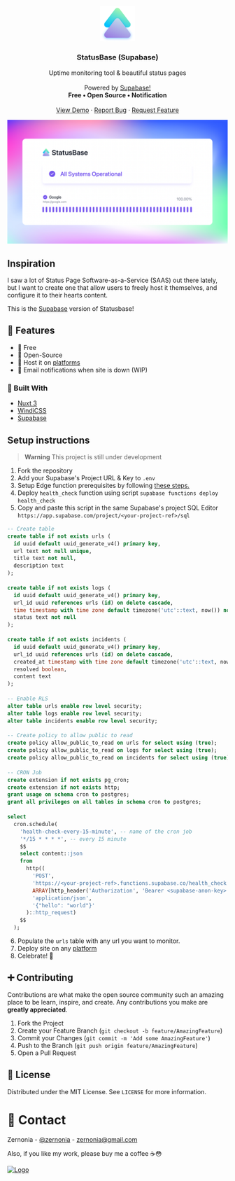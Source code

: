 <!-- PROJECT LOGO -->
<br />
<p align="center">
  <a href="https://github.com/status-base/statusbase-supabase">
    <img src="public/favicon.png" alt="Logo" width="80">
  </a>

  <h3 align="center">StatusBase (Supabase)</h3>

  <p align="center">
   Uptime monitoring tool & beautiful status pages <br><br> Powered by <a href="https://supabase.com/" target="_blank"> Supabase!</a>
    <br />
    <strong>Free • Open Source • Notification</strong>
    <br />
    <br />
    <a target="_blank" href="https://statusbase.vercel.app/">View Demo</a>
    ·
    <a target="_blank" href="https://github.com/status-base/statusbase-supabase/issues">Report Bug</a>
    ·
    <a target="_blank" href="https://github.com/status-base/statusbase-supabase/issues">Request Feature</a>
  </p>
</p>

![statusbase.vercel.app](public/og.png)

## Inspiration

I saw a lot of Status Page Software-as-a-Service (SAAS) out there lately, but I want to create one that allow users to freely host it themselves, and configure it to their hearts content.

This is the [Supabase](https://supabase.com) version of Statusbase!

## 🚀 Features

- 🤩 Free
- 📖 Open-Source
- 🚀 Host it on [platforms](https://v3.nuxtjs.org/guide/deploy/presets)
- 🔔 Email notifications when site is down (WIP)

### 🔨 Built With

- [Nuxt 3](https://v3.nuxtjs.org/)
- [WindiCSS](https://windicss.org/)
- [Supabase](https://supabase.com/)

## Setup instructions

> **Warning**
> This project is still under development

1. Fork the repository
2. Add your Supabase's Project URL & Key to `.env`
3. Setup Edge function prerequisites by following [these steps.](https://supabase.com/docs/guides/functions#prerequisites)
4. Deploy `health_check` function using script `supabase functions deploy health_check`
5. Copy and paste this script in the same Supabase's project SQL Editor `https://app.supabase.com/project/<your-project-ref>/sql`

```sql
-- Create table
create table if not exists urls (
  id uuid default uuid_generate_v4() primary key,
  url text not null unique,
  title text not null,
  description text
);

create table if not exists logs (
  id uuid default uuid_generate_v4() primary key,
  url_id uuid references urls (id) on delete cascade,
  time timestamp with time zone default timezone('utc'::text, now()) not null,
  status text not null
);

create table if not exists incidents (
  id uuid default uuid_generate_v4() primary key,
  url_id uuid references urls (id) on delete cascade,
  created_at timestamp with time zone default timezone('utc'::text, now()) not null,
  resolved boolean,
  content text
);

-- Enable RLS
alter table urls enable row level security;
alter table logs enable row level security;
alter table incidents enable row level security;

-- Create policy to allow public to read
create policy allow_public_to_read on urls for select using (true);
create policy allow_public_to_read on logs for select using (true);
create policy allow_public_to_read on incidents for select using (true);

-- CRON Job
create extension if not exists pg_cron;
create extension if not exists http;
grant usage on schema cron to postgres;
grant all privileges on all tables in schema cron to postgres;

select
  cron.schedule(
    'health-check-every-15-minute', -- name of the cron job
    '*/15 * * * *', -- every 15 minute
    $$
    select content::json
    from
      http((
        'POST',
        'https://<your-project-ref>.functions.supabase.co/health_check',
        ARRAY[http_header('Authorization', 'Bearer <supabase-anon-key>')],
        'application/json',
        '{"hello": "world"}'
      )::http_request)
    $$
  );

```

6. Populate the `urls` table with any url you want to monitor.
7. Deploy site on any [platform](https://v3.nuxtjs.org/guide/deploy/presets)
8. Celebrate! 🎉

## ➕ Contributing

Contributions are what make the open source community such an amazing place to be learn, inspire, and create. Any contributions you make are **greatly appreciated**.

1. Fork the Project
2. Create your Feature Branch (`git checkout -b feature/AmazingFeature`)
3. Commit your Changes (`git commit -m 'Add some AmazingFeature'`)
4. Push to the Branch (`git push origin feature/AmazingFeature`)
5. Open a Pull Request

## 📜 License

Distributed under the MIT License. See `LICENSE` for more information.

# 📧 Contact

Zernonia - [@zernonia](https://twitter.com/zernonia) - zernonia@gmail.com

Also, if you like my work, please buy me a coffee ☕😳

<a href="https://www.buymeacoffee.com/zernonia" target="_blank">
  <img width=200 src="https://cdn.buymeacoffee.com/buttons/v2/default-blue.png" alt="Logo" >
</a>
